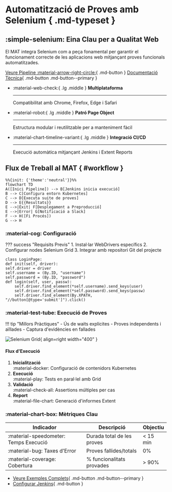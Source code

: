 # Automatització de Proves amb Selenium { .md-typeset }

<div class="hero" markdown>

## :simple-selenium: Eina Clau per a Qualitat Web

El MAT integra Selenium com a peça fonamental per garantir el funcionament correcte de les aplicacions web mitjançant proves funcionals automatitzades.

[Veure Pipeline :material-arrow-right-circle:](../mat/pipeline.md){ .md-button }
[Documentació Tècnica](https://www.selenium.dev){ .md-button .md-button--primary }

</div>

<div class="grid cards" markdown>

-   :material-web-check:{ .lg .middle } __Multiplataforma__
    
    ---
    
    Compatibilitat amb Chrome, Firefox, Edge i Safari
    
-   :material-robot:{ .lg .middle } __Patró Page Object__
    
    ---
    
    Estructura modular i reutilitzable per a manteniment fàcil
    
-   :material-chart-timeline-variant:{ .lg .middle } __Integració CI/CD__
    
    ---
    
    Execució automàtica mitjançant Jenkins i Extent Reports

</div>

## Flux de Treball al MAT { #workflow }

```mermaid
%%{init: {'theme':'neutral'}}%%
flowchart TD
A([Inici Pipeline]) --> B[Jenkins inicia execució]
B --> C[Configura entorn Kubernetes]
C --> D[Executa suite de proves]
D --> E{{Resultats}}
E -->|Èxit| F[Desplegament a Preproducció]
E -->|Error| G[Notificació a Slack]
F --> H([Fi Procés])
G --> H
```

### :material-cog: Configuració

??? success "Requisits Previs"
    1. Instal·lar WebDrivers específics
    2. Configurar nodes Selenium Grid
    3. Integrar amb repositori Git del projecte

```
class LoginPage:
def init(self, driver):
self.driver = driver
self.username = (By.ID, "username")
self.password = (By.ID, "password")
def login(self, user, passw):
    self.driver.find_element(*self.username).send_keys(user)
    self.driver.find_element(*self.password).send_keys(passw)
    self.driver.find_element(By.XPATH, "//button[@type='submit']").click()
```

### :material-test-tube: Execució de Proves

<div class="grid" markdown>

!!! tip "Millors Pràctiques"
    - Ús de waits explicites
    - Proves independents i aïllades
    - Captura d'evidències en fallades

![Selenium Grid](images/selenium-grid.png){ align=right width="400" }

</div>

#### Flux d'Execució
1. **Inicialització**  
   :material-docker: Configuració de contenidors Kubernetes
2. **Execució**  
   :material-play: Tests en paral·lel amb Grid
3. **Validació**  
   :material-check-all: Assertions múltiples per cas
4. **Report**  
   :material-file-chart: Generació d'informes Extent

### :material-chart-box: Mètriques Clau

| Indicador | Descripció | Objectiu |
|-----------|------------|---------|
| :material-speedometer: Temps Execució | Durada total de les proves | < 15 min |
| :material-bug: Taxes d'Error | Proves fallides/totals | 0% |
| :material-coverage: Cobertura | % funcionalitats provades | > 90% |

<div class="grid cards" markdown>

-   [Veure Exemples Complets](../examples/selenium){ .md-button .md-button--primary }
-   [Configurar Jenkins](../guides/jenkins-setup.md){ .md-button }

</div>


